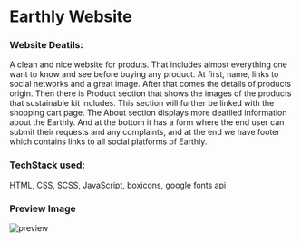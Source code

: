 # Earthly Website

### Website Deatils:

A clean and nice website for produts. That includes almost everything one want to know and see before buying any product. At first, name, links to social networks and a great image. After that comes the details of products origin. Then there is Product section that shows the images of the products that sustainable kit includes. This section will further be linked with the shopping cart page. The About section displays more deatiled information about the Earthly. And at the bottom it has a form where the end user can submit their requests and any complaints, and at the end we have footer which contains links to all social platforms of Earthly.


### TechStack used: 

HTML, CSS, SCSS, JavaScript, boxicons, google fonts api

### Preview Image

![preview](https://user-images.githubusercontent.com/72666116/217282313-548bdd82-64a3-4f3b-a927-d34d3c8c0fc7.png)
